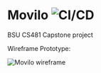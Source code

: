 # Movilo ![CI/CD](https://github.com/cs481-ekh/f22-viz-kids/workflows/CI/badge.svg)
BSU CS481 Capstone project


Wireframe Prototype:

![Movilo wireframe](https://drive.google.com/file/d/17jPsTX7J_bDDp0DaTn-C0XWKU70Gkpin/view?usp=sharing)
